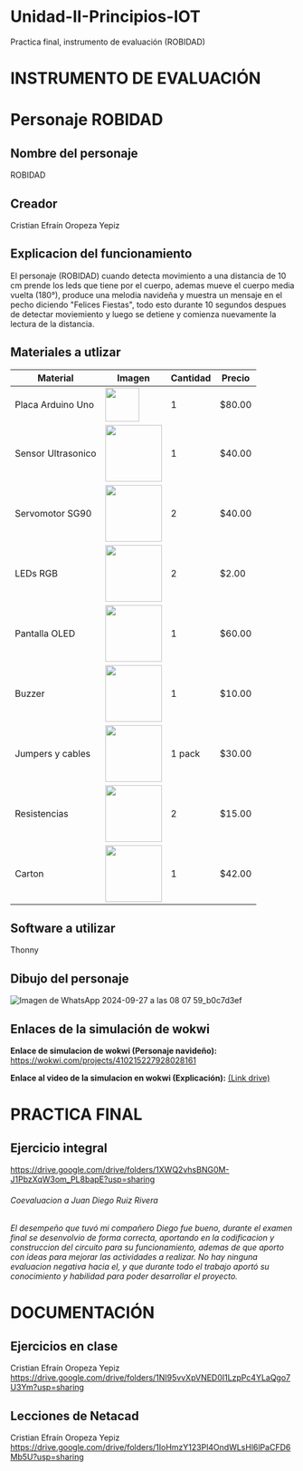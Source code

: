 # Unidad-II-Principios-IOT
Practica final, instrumento de evaluación (ROBIDAD)

# INSTRUMENTO DE EVALUACIÓN
# Personaje ROBIDAD
## Nombre del personaje
ROBIDAD

## Creador
Cristian Efraín Oropeza Yepiz

## Explicacion del funcionamiento
El personaje (ROBIDAD) cuando detecta movimiento a una distancia de 10 cm prende los leds que tiene por el cuerpo, ademas mueve el cuerpo media vuelta (180°), produce una melodia navideña y muestra un mensaje en el pecho diciendo "Felices Fiestas", todo esto durante 10 segundos despues de detectar moviemiento y luego se detiene y comienza nuevamente la lectura de la distancia.

## Materiales a utlizar
| Material         | Imagen | Cantidad | Precio  |
|------------------|-------------------------------------------------------------------------------------------------------------|----------|---------|
| Placa Arduino Uno | <img src="https://github.com/user-attachments/assets/39048c81-c2a8-47e7-b1f0-efc059c6aeee" width="60"/> | 1 | $80.00 |
| Sensor Ultrasonico | <img src="https://www.330ohms.com/cdn/shop/products/photo_A_OS-03261_SensorUltrasonico_HC-SR04_01_1200x1200.png?v=1598042103" width="100"/> | 1 | $40.00 |
| Servomotor SG90 | <img src="https://github.com/user-attachments/assets/8ae1aa9c-0251-4731-b013-a7b8b73f5ba7" width="100"/> | 2 | $40.00 |
| LEDs RGB | <img src="https://github.com/user-attachments/assets/0ef372bf-1c11-4ae0-9dfb-b34800260e96" width="100"/> | 2 | $2.00 |
| Pantalla OLED | <img src="https://github.com/user-attachments/assets/58cc6ea6-59d0-4d65-a39e-90c917803234" width="100"/> | 1 | $60.00 |
| Buzzer | <img src="https://github.com/user-attachments/assets/cd8d664c-87e8-4462-ad53-9b355c68a740" width="100"/> | 1 | $10.00 |
| Jumpers y cables | <img src="https://github.com/user-attachments/assets/a280353d-bdbf-47d8-9919-6c51b14fe28b" width="100"/> | 1 pack | $30.00 |
| Resistencias | <img src="https://github.com/user-attachments/assets/328da7ee-7586-4beb-8869-fc11694266de" width="100"/> | 2 | $15.00 |
| Carton | <img src="https://github.com/user-attachments/assets/3ebfd4ba-f5f6-4d3a-84a9-6060d9243c37" width="100"/> | 1 | $42.00 |

## Software a utilizar
Thonny

## Dibujo del personaje
![Imagen de WhatsApp 2024-09-27 a las 08 07 59_b0c7d3ef](https://github.com/user-attachments/assets/b509fe30-0bac-4deb-93d2-32d9b9260347)

## Enlaces de la simulación de wokwi
**Enlace de simulacion de wokwi (Personaje navideño):** https://wokwi.com/projects/410215227928028161

**Enlace al video de la simulacion en wokwi (Explicación):**
[(Link drive)](https://drive.google.com/file/d/13kq33B8S20Uepw5AUmAIPc7jGQ9eUdB-/view?usp=drive_link)



# PRACTICA FINAL
## Ejercicio integral
https://drive.google.com/drive/folders/1XWQ2vhsBNG0M-J1PbzXqW3om_PL8bapE?usp=sharing

<h6>Coevaluacion a Juan Diego Ruiz Rivera<h6>
El desempeño que tuvó mi compañero Diego fue bueno, durante el examen final se desenvolvio de forma correcta, aportando en la codificacion y construccion del circuito para su funcionamiento, ademas de que aporto con ideas para mejorar las actividades a realizar.
No hay ninguna evaluacion negativa hacia el, y que durante todo el trabajo aportó su conocimiento y habilidad para poder desarrollar el proyecto.



# DOCUMENTACIÓN
## Ejercicios en clase
Cristian Efraín Oropeza Yepiz
https://drive.google.com/drive/folders/1NI95vvXpVNED0I1LzpPc4YLaQgo7U3Ym?usp=sharing

## Lecciones de Netacad
Cristian Efraín Oropeza Yepiz
https://drive.google.com/drive/folders/1IoHmzY123Pl4OndWLsHl6lPaCFD6Mb5U?usp=sharing

